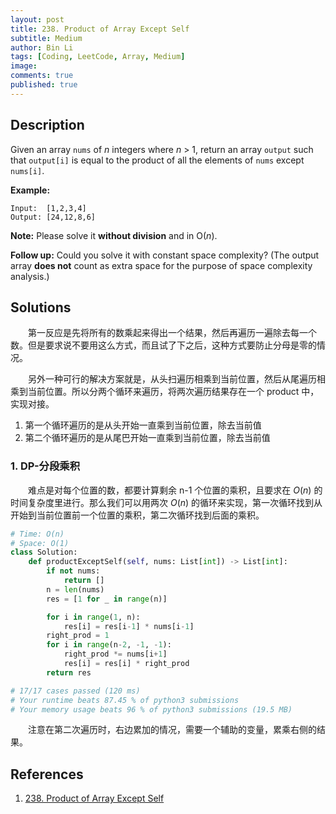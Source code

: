 ```yaml
---
layout: post
title: 238. Product of Array Except Self
subtitle: Medium
author: Bin Li
tags: [Coding, LeetCode, Array, Medium]
image: 
comments: true
published: true
---
```


## Description
Given an array `nums` of *n* integers where *n* > 1,  return an array `output` such that `output[i]` is equal to the product of all the elements of `nums` except `nums[i]`.

**Example:**

```
Input:  [1,2,3,4]
Output: [24,12,8,6]
```

**Note:** Please solve it **without division** and in O(*n*).

**Follow up:**
Could you solve it with constant space complexity? (The output array **does not** count as extra space for the purpose of space complexity analysis.)

## Solutions
　　第一反应是先将所有的数乘起来得出一个结果，然后再遍历一遍除去每一个数。但是要求说不要用这么方式，而且试了下之后，这种方式要防止分母是零的情况。

　　另外一种可行的解决方案就是，从头扫遍历相乘到当前位置，然后从尾遍历相乘到当前位置。所以分两个循环来遍历，将两次遍历结果存在一个 product 中，实现对接。
1. 第一个循环遍历的是从头开始一直乘到当前位置，除去当前值
2. 第二个循环遍历的是从尾巴开始一直乘到当前位置，除去当前值

### 1. DP-分段乘积
　　难点是对每个位置的数，都要计算剩余 n-1 个位置的乘积，且要求在 $O(n)$ 的时间复杂度里进行。那么我们可以用两次 $O(n)$ 的循环来实现，第一次循环找到从开始到当前位置前一个位置的乘积，第二次循环找到后面的乘积。

```python
# Time: O(n)
# Space: O(1)
class Solution:
    def productExceptSelf(self, nums: List[int]) -> List[int]:
        if not nums:
            return []
        n = len(nums)
        res = [1 for _ in range(n)]

        for i in range(1, n):
            res[i] = res[i-1] * nums[i-1]
        right_prod = 1
        for i in range(n-2, -1, -1):
            right_prod *= nums[i+1]
            res[i] = res[i] * right_prod
        return res

# 17/17 cases passed (120 ms)
# Your runtime beats 87.45 % of python3 submissions
# Your memory usage beats 96 % of python3 submissions (19.5 MB)
```

　　注意在第二次遍历时，右边累加的情况，需要一个辅助的变量，累乘右侧的结果。
## References
1. [238. Product of Array Except Self](https://leetcode.com/problems/product-of-array-except-self/)